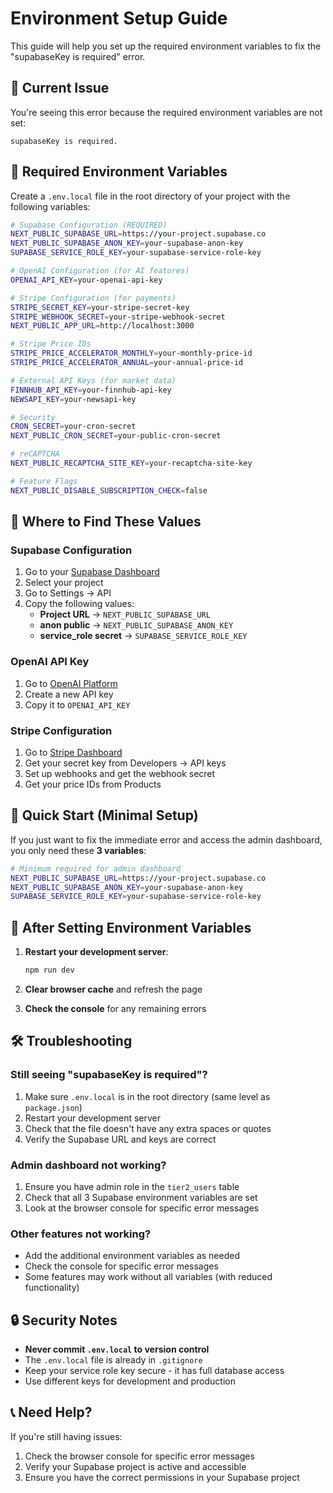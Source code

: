 # Environment Setup Guide

This guide will help you set up the required environment variables to fix the "supabaseKey is required" error.

## 🚨 Current Issue

You're seeing this error because the required environment variables are not set:
```
supabaseKey is required.
```

## 🔧 Required Environment Variables

Create a `.env.local` file in the root directory of your project with the following variables:

```bash
# Supabase Configuration (REQUIRED)
NEXT_PUBLIC_SUPABASE_URL=https://your-project.supabase.co
NEXT_PUBLIC_SUPABASE_ANON_KEY=your-supabase-anon-key
SUPABASE_SERVICE_ROLE_KEY=your-supabase-service-role-key

# OpenAI Configuration (for AI features)
OPENAI_API_KEY=your-openai-api-key

# Stripe Configuration (for payments)
STRIPE_SECRET_KEY=your-stripe-secret-key
STRIPE_WEBHOOK_SECRET=your-stripe-webhook-secret
NEXT_PUBLIC_APP_URL=http://localhost:3000

# Stripe Price IDs
STRIPE_PRICE_ACCELERATOR_MONTHLY=your-monthly-price-id
STRIPE_PRICE_ACCELERATOR_ANNUAL=your-annual-price-id

# External API Keys (for market data)
FINNHUB_API_KEY=your-finnhub-api-key
NEWSAPI_KEY=your-newsapi-key

# Security
CRON_SECRET=your-cron-secret
NEXT_PUBLIC_CRON_SECRET=your-public-cron-secret

# reCAPTCHA
NEXT_PUBLIC_RECAPTCHA_SITE_KEY=your-recaptcha-site-key

# Feature Flags
NEXT_PUBLIC_DISABLE_SUBSCRIPTION_CHECK=false
```

## 📍 Where to Find These Values

### Supabase Configuration
1. Go to your [Supabase Dashboard](https://supabase.com/dashboard)
2. Select your project
3. Go to Settings → API
4. Copy the following values:
   - **Project URL** → `NEXT_PUBLIC_SUPABASE_URL`
   - **anon public** → `NEXT_PUBLIC_SUPABASE_ANON_KEY`
   - **service_role secret** → `SUPABASE_SERVICE_ROLE_KEY`

### OpenAI API Key
1. Go to [OpenAI Platform](https://platform.openai.com/api-keys)
2. Create a new API key
3. Copy it to `OPENAI_API_KEY`

### Stripe Configuration
1. Go to [Stripe Dashboard](https://dashboard.stripe.com)
2. Get your secret key from Developers → API keys
3. Set up webhooks and get the webhook secret
4. Get your price IDs from Products

## 🚀 Quick Start (Minimal Setup)

If you just want to fix the immediate error and access the admin dashboard, you only need these **3 variables**:

```bash
# Minimum required for admin dashboard
NEXT_PUBLIC_SUPABASE_URL=https://your-project.supabase.co
NEXT_PUBLIC_SUPABASE_ANON_KEY=your-supabase-anon-key
SUPABASE_SERVICE_ROLE_KEY=your-supabase-service-role-key
```

## 🔄 After Setting Environment Variables

1. **Restart your development server**:
   ```bash
   npm run dev
   ```

2. **Clear browser cache** and refresh the page

3. **Check the console** for any remaining errors

## 🛠️ Troubleshooting

### Still seeing "supabaseKey is required"?
1. Make sure `.env.local` is in the root directory (same level as `package.json`)
2. Restart your development server
3. Check that the file doesn't have any extra spaces or quotes
4. Verify the Supabase URL and keys are correct

### Admin dashboard not working?
1. Ensure you have admin role in the `tier2_users` table
2. Check that all 3 Supabase environment variables are set
3. Look at the browser console for specific error messages

### Other features not working?
- Add the additional environment variables as needed
- Check the console for specific error messages
- Some features may work without all variables (with reduced functionality)

## 🔒 Security Notes

- **Never commit `.env.local` to version control**
- The `.env.local` file is already in `.gitignore`
- Keep your service role key secure - it has full database access
- Use different keys for development and production

## 📞 Need Help?

If you're still having issues:
1. Check the browser console for specific error messages
2. Verify your Supabase project is active and accessible
3. Ensure you have the correct permissions in your Supabase project 